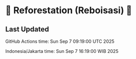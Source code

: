 
# 🌳 Reforestation (Reboisasi) 🌲

## Last Updated

GitHub Actions time: Sun Sep  7 09:19:00 UTC 2025

Indonesia/Jakarta time: Sun Sep  7 16:19:00 WIB 2025
